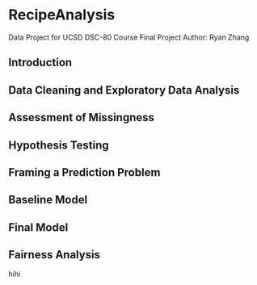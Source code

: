 # RecipeAnalysis
Data Project for UCSD DSC-80 Course Final Project
Author: Ryan Zhang

## Introduction


## Data Cleaning and Exploratory Data Analysis

## Assessment of Missingness

## Hypothesis Testing

## Framing a Prediction Problem

## Baseline Model

## Final Model

## Fairness Analysis

hihi